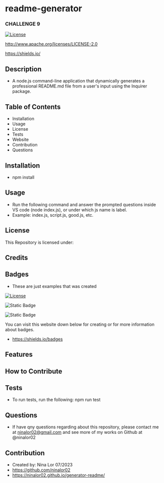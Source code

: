 # readme-generator
### CHALLENGE 9

[![License](https://img.shields.io/badge/License-Apache_2.0-blue.svg)](https://opensource.org/licenses/Apache-2.0)

http://www.apache.org/licenses/LICENSE-2.0

https://shields.io/


## Description

* A node.js command-line application that dynamically generates a professional README.md file from a user's input using the Inquirer package.

## Table of Contents

* Installation
* Usage
* License
* Tests
* Website
* Contribution
* Questions

## Installation

- npm install

## Usage

- Run the following command and answer the prompted questions inside VS code (node index.js), or under which js name is label. 
- Example: index.js, script.js, good.js, etc.

## License

 This Repository is licensed under: 

## Credits


## Badges
* These are just examples that was created

[![License](https://img.shields.io/badge/License-Apache_2.0-blue.svg)](https://opensource.org/licenses/Apache-2.0)

![Static Badge](https://img.shields.io/badge/Usage-Prompts-blue)

![Static Badge](https://img.shields.io/badge/Usage-Commands-blue)

You can visit this website down below for creating or for more information about badges.
- https://shields.io/badges

## Features


## How to Contribute

## Tests

- To run tests, run the following: npm run test


## Questions

- If have qny questions regarding about this repository, please contact me at ninalor02@gmail.com and see more of my works on Github at @ninalor02


## Contribution
- Created by: Nina Lor 07/2023
- https://github.com/ninalor02
- https://ninalor02.github.io/generator-readme/